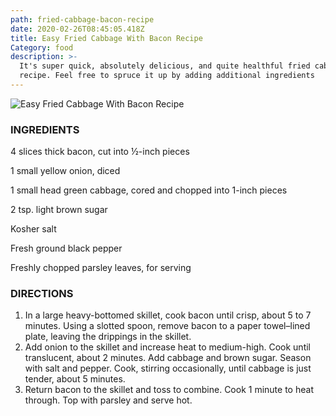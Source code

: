 ```yaml
---
path: fried-cabbage-bacon-recipe
date: 2020-02-26T08:45:05.418Z
title: Easy Fried Cabbage With Bacon Recipe
Category: food
description: >-
  It's super quick, absolutely delicious, and quite healthful fried cabbage
  recipe. Feel free to spruce it up by adding additional ingredients
---
```


![Easy Fried Cabbage With Bacon Recipe](/assets/201301-r-xl-sauteed-cabbage-and-bacon.jpg "Easy Fried Cabbage With Bacon Recipe")

### INGREDIENTS

4 slices thick bacon, cut into ½-inch pieces

1 small yellow onion, diced

1 small head green cabbage, cored and chopped into 1-inch pieces

2 tsp. light brown sugar

Kosher salt

Fresh ground black pepper

Freshly chopped parsley leaves, for serving

### DIRECTIONS

1. In a large heavy-bottomed skillet, cook bacon until crisp, about 5 to 7 minutes. Using a slotted spoon, remove bacon to a paper towel–lined plate, leaving the drippings in the skillet.
2. Add onion to the skillet and increase heat to medium-high. Cook until translucent, about 2 minutes. Add cabbage and brown sugar. Season with salt and pepper. Cook, stirring occasionally, until cabbage is just tender, about 5 minutes.
3. Return bacon to the skillet and toss to combine. Cook 1 minute to heat through. Top with parsley and serve hot.
